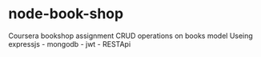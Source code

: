 # node-book-shop
Coursera bookshop assignment
CRUD operations on books model
Useing expressjs - mongodb - jwt - RESTApi
